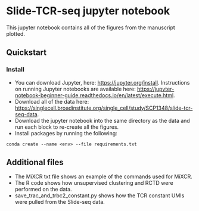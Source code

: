 # Slide-TCR-seq jupyter notebook
This jupyter notebook contains all of the figures from the manuscript plotted. 


## Quickstart
### Install
- You can download Jupyter, here: https://jupyter.org/install. Instructions on running Jupyter notebooks are available here: https://jupyter-notebook-beginner-guide.readthedocs.io/en/latest/execute.html.
- Download all of the data here: https://singlecell.broadinstitute.org/single_cell/study/SCP1348/slide-tcr-seq-data.
- Download the jupyter notebook into the same directory as the data and run each block to re-create all the figures.
- Install packages by running the following:
```shell
conda create --name <env> --file requirements.txt
```

## Additional files
- The MiXCR txt file shows an example of the commands used for MiXCR.
- The R code shows how unsupervised clustering and RCTD were performed on the data.
- save_trac_and_trbc2_constant.py shows how the TCR constant UMIs were pulled from the Slide-seq data.
